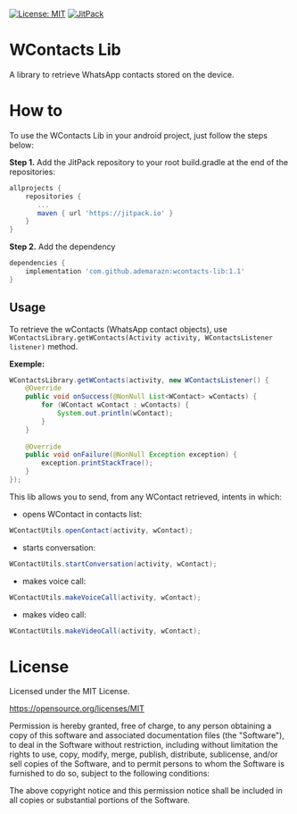 [![License: MIT](https://img.shields.io/github/license/ademarazn/wcontacts-lib.svg)](https://opensource.org/licenses/MIT)
[![JitPack](https://jitpack.io/v/ademarazn/wcontacts-lib.svg)](https://jitpack.io/#ademarazn/wcontacts-lib)

# WContacts Lib
A library to retrieve WhatsApp contacts stored on the device.

# How to
To use the WContacts Lib in your android project, just follow the steps below:

**Step 1.** Add the JitPack repository to your root build.gradle at the end of the repositories:
```Groovy
allprojects {
    repositories {
       ...
       maven { url 'https://jitpack.io' }
    }
}
```

**Step 2.** Add the dependency
```Groovy
dependencies {
    implementation 'com.github.ademarazn:wcontacts-lib:1.1'
}
```

## Usage
To retrieve the wContacts (WhatsApp contact objects), use ```WContactsLibrary.getWContacts(Activity activity, WContactsListener listener)``` method.

**Exemple:**
```Java
WContactsLibrary.getWContacts(activity, new WContactsListener() {
    @Override
    public void onSuccess(@NonNull List<WContact> wContacts) {
        for (WContact wContact : wContacts) {
            System.out.println(wContact);
        }
    }
    
    @Override
    public void onFailure(@NonNull Exception exception) {
        exception.printStackTrace();
    }
});
```
This lib allows you to send, from any WContact retrieved, intents in which:
* opens WContact in contacts list:
```Java
WContactUtils.openContact(activity, wContact);
```
* starts conversation:
```Java
WContactUtils.startConversation(activity, wContact);
```
* makes voice call:
```Java
WContactUtils.makeVoiceCall(activity, wContact);
```
* makes video call:
```Java
WContactUtils.makeVideoCall(activity, wContact);
```

# License
Licensed under the MIT License. 

https://opensource.org/licenses/MIT

Permission is hereby granted, free of charge, to any person obtaining a copy
of this software and associated documentation files (the "Software"), to deal
in the Software without restriction, including without limitation the rights
to use, copy, modify, merge, publish, distribute, sublicense, and/or sell
copies of the Software, and to permit persons to whom the Software is
furnished to do so, subject to the following conditions:

The above copyright notice and this permission notice shall be included in all
copies or substantial portions of the Software.
